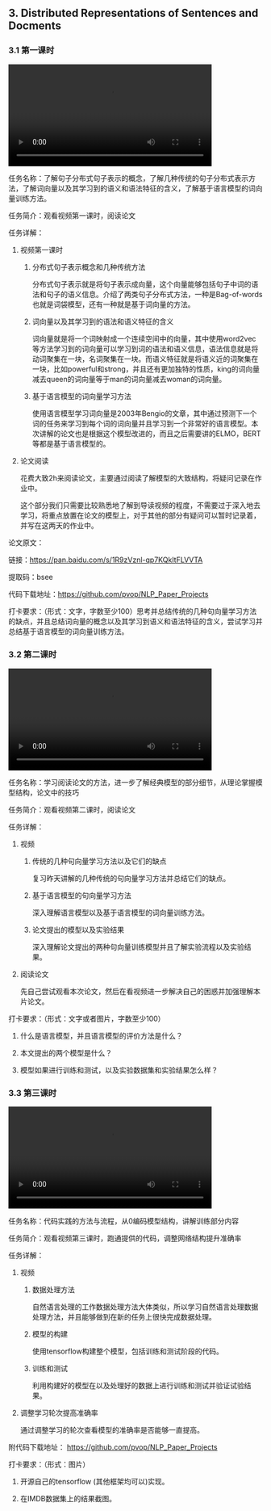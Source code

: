 ## 3. Distributed Representations of Sentences and Docments

### 3.1 第一课时

<video width=80%  controls >
	<source type="video/mp4" src="003-distributed-representations-of-sentences-and-docments/003-1.mp4">
</video>

任务名称：了解句子分布式句子表示的概念，了解几种传统的句子分布式表示方法，了解词向量以及其学习到的语义和语法特征的含义，了解基于语言模型的词向量训练方法。

任务简介：观看视频第一课时，阅读论文

任务详解：

1. 视频第一课时

   1. 分布式句子表示概念和几种传统方法

      分布式句子表示就是将句子表示成向量，这个向量能够包括句子中词的语法和句子的语义信息。介绍了两类句子分布式方法，一种是Bag-of-words也就是词袋模型，还有一种就是基于词向量的方法。

   2. 词向量以及其学习到的语法和语义特征的含义

      词向量就是将一个词映射成一个连续空间中的向量，其中使用word2vec等方法学习到的词向量可以学习到词的语法和语义信息，语法信息就是将动词聚集在一块，名词聚集在一块。而语义特征就是将语义近的词聚集在一块，比如powerful和strong，并且还有更加独特的性质，king的词向量减去queen的词向量等于man的词向量减去woman的词向量。

   3. 基于语言模型的词向量学习方法

      使用语言模型学习词向量是2003年Bengio的文章，其中通过预测下一个词的任务来学习到每个词的词向量并且学习到一个非常好的语言模型。本次讲解的论文也是根据这个模型改进的，而且之后需要讲的ELMO，BERT等都是基于语言模型的。

2. 论文阅读

   花费大致2h来阅读论文，主要通过阅读了解模型的大致结构，将疑问记录在作业中。

   这个部分我们只需要比较熟悉地了解到导读视频的程度，不需要过于深入地去学习，将重点放置在论文的模型上，对于其他的部分有疑问可以暂时记录着，并写在这两天的作业中。

论文原文：

链接：https://pan.baidu.com/s/1R9zVznl-qp7KQkItFLVVTA 

提取码：bsee 

代码下载地址：https://github.com/pvop/NLP_Paper_Projects

打卡要求：（形式：文字，字数至少100）思考并总结传统的几种句向量学习方法的缺点，并且总结词向量的概念以及其学习到语义和语法特征的含义，尝试学习并总结基于语言模型的词向量训练方法。



### 3.2 第二课时

<video width=80%  controls >
	<source type="video/mp4" src="003-distributed-representations-of-sentences-and-docments/003-2.mp4">
</video>

任务名称：学习阅读论文的方法，进一步了解经典模型的部分细节，从理论掌握模型结构，论文中的技巧

任务简介：观看视频第二课时，阅读论文

任务详解：

1. 视频

   1. 传统的几种句向量学习方法以及它们的缺点

      复习昨天讲解的几种传统的句向量学习方法并总结它们的缺点。

   2. 基于语言模型的句向量学习方法

      深入理解语言模型以及基于语言模型的词向量训练方法。

   3. 论文提出的模型以及实验结果

      深入理解论文提出的两种句向量训练模型并且了解实验流程以及实验结果。

2. 阅读论文

   先自己尝试观看本次论文，然后在看视频进一步解决自己的困惑并加强理解本片论文。

 打卡要求：（形式：文字或者图片，字数至少100）

1. 什么是语言模型，并且语言模型的评价方法是什么？

2. 本文提出的两个模型是什么？

3. 模型如果进行训练和测试，以及实验数据集和实验结果怎么样？ 



### 3.3 第三课时

<video width=80%  controls >
	<source type="video/mp4" src="003-distributed-representations-of-sentences-and-docments/003-3.mp4">
</video>

任务名称：代码实践的方法与流程，从0编码模型结构，讲解训练部分内容

任务简介：观看视频第三课时，跑通提供的代码，调整网络结构提升准确率

任务详解：

1. 视频

   1. 数据处理方法

      自然语言处理的工作数据处理方法大体类似，所以学习自然语言处理数据处理方法，并且能够做到在新的任务上很快完成数据处理。

   2. 模型的构建

      使用tensorflow构建整个模型，包括训练和测试阶段的代码。

   3. 训练和测试

      利用构建好的模型在以及处理好的数据上进行训练和测试并验证试验结果。

2. 调整学习轮次提高准确率

   通过调整学习的轮次查看模型的准确率是否能够一直提高。

附代码下载地址： https://github.com/pvop/NLP_Paper_Projects

打卡要求：（形式：图片）

1. 开源自己的tensorflow (其他框架均可以)实现。

2. 在IMDB数据集上的结果截图。